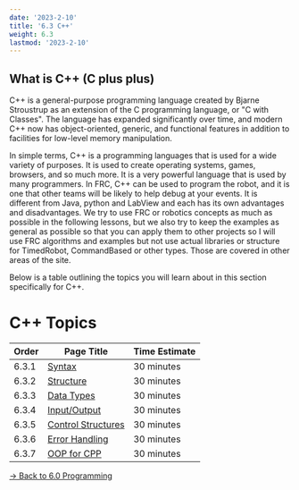 ```yaml
---
date: '2023-2-10'
title: '6.3 C++'
weight: 6.3
lastmod: '2023-2-10'
---
```


## What is C++ (C plus plus)

C++ is a general-purpose programming language created by Bjarne Stroustrup as an extension of the C programming language, or "C with Classes". The language has expanded significantly over time, and modern C++ now has object-oriented, generic, and functional features in addition to facilities for low-level memory manipulation. 

In simple terms, C++ is a programming languages that is used for a wide variety of purposes. It is used to create operating systems, games, browsers, and so much more. It is a very powerful language that is used by many programmers. In FRC, C++ can be used to program the robot, and it is one that other teams will be likely to help debug at your events. It is different from Java, python and LabView and each has its own advantages and disadvantages. We try to use FRC or robotics concepts as much as possible in the following lessons, but we also try to keep the examples as general as possible so that you can apply them to other projects so I will use FRC algorithms and examples but not use actual libraries or structure for TimedRobot, CommandBased or other types. Those are covered in other areas of the site.

Below is a table outlining the topics you will learn about in this section specifically for C++.

#  C++ Topics
| Order | Page Title | Time Estimate |
| --- | --- | --- |
| 6.3.1 | [Syntax](/programming/cpp/syntax/) | 30 minutes |
| 6.3.2 | [Structure](/programming/cpp/structure/) | 30 minutes |
| 6.3.3 | [Data Types](/programming/cpp/datatypes/) | 30 minutes |
| 6.3.4 | [Input/Output](/programming/cpp/inputoutput) | 30 minutes |
| 6.3.5 | [Control Structures](/programming/cpp//controlstructures) | 30 minutes |
| 6.3.6 | [Error Handling](/programming/cpp/errorhandling) | 30 minutes |
| 6.3.7 | [OOP for CPP](/programming/cpp/oop) | 30 minutes |

[-> Back to 6.0 Programming](/programming/)